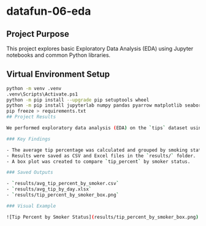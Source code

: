 # datafun-06-eda

## Project Purpose
This project explores basic Exploratory Data Analysis (EDA) using Jupyter notebooks and common Python libraries.

## Virtual Environment Setup
```bash
python -m venv .venv
.venv\Scripts\Activate.ps1
python -m pip install --upgrade pip setuptools wheel
python -m pip install jupyterlab numpy pandas pyarrow matplotlib seaborn
pip freeze > requirements.txt
## Project Results

We performed exploratory data analysis (EDA) on the `tips` dataset using pandas, matplotlib, and seaborn.

### Key Findings

- The average tip percentage was calculated and grouped by smoking status.
- Results were saved as CSV and Excel files in the `results/` folder.
- A box plot was created to compare `tip_percent` by smoker status.

### Saved Outputs

- `results/avg_tip_percent_by_smoker.csv`
- `results/avg_tip_by_day.xlsx`
- `results/tip_percent_by_smoker_box.png`

### Visual Example

![Tip Percent by Smoker Status](results/tip_percent_by_smoker_box.png)
